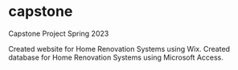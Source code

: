 # capstone
Capstone Project Spring 2023

Created website for Home Renovation Systems using Wix.
Created database for Home Renovation Systems using Microsoft Access.
